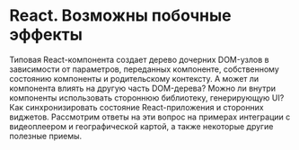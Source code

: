 # React. Возможны побочные эффекты

Типовая React-компонента создает дерево дочерних DOM-узлов в зависимости
от параметров, переданных компоненте, собственному состоянию компоненты
и родительскому контексту. А может ли компонента влиять на другую часть
DOM-дерева? Можно ли внутри компоненты использовать стороннюю библиотеку,
генерирующую UI? Как синхронизировать состояние React-приложения и
сторонних виджетов. Рассмотрим ответы на эти вопрос на примерах интеграции
с видеоплеером и географической картой, а также некоторые другие
полезные приемы.
